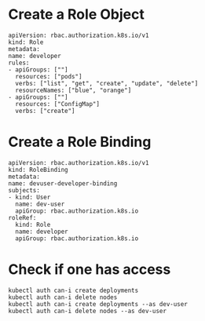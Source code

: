 # Create a Role Object

    apiVersion: rbac.authorization.k8s.io/v1
    kind: Role
    metadata:
    name: developer
    rules:
    - apiGroups: [""]
      resources: ["pods"]
      verbs: ["list", "get", "create", "update", "delete"]
      resourceNames: ["blue", "orange"]
    - apiGroups: [""]
      resources: ["ConfigMap"]
      verbs: ["create"]

# Create a Role Binding

    apiVersion: rbac.authorization.k8s.io/v1
    kind: RoleBinding
    metadata:
    name: devuser-developer-binding
    subjects:
    - kind: User
      name: dev-user
      apiGroup: rbac.authorization.k8s.io
    roleRef:
      kind: Role
      name: developer
      apiGroup: rbac.authorization.k8s.io

# Check if one has access

    kubectl auth can-i create deployments
    kubectl auth can-i delete nodes
    kubectl auth can-i create deployments --as dev-user
    kubectl auth can-i delete nodes --as dev-user
